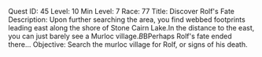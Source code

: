 Quest ID: 45
Level: 10
Min Level: 7
Race: 77
Title: Discover Rolf's Fate
Description: Upon further searching the area, you find webbed footprints leading east along the shore of Stone Cairn Lake.In the distance to the east, you can just barely see a Murloc village.$B$BPerhaps Rolf's fate ended there...
Objective: Search the murloc village for Rolf, or signs of his death.
